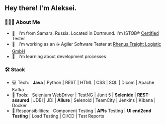 <h2> Hey there! I'm Aleksei.</h2>

<h3> 👨🏻‍💻 About Me </h3>

- 🤔 &nbsp; I'm from Samara, Russia. Located in Dortmund. I'm ISTQB® [Certified](https://www.gasq.org/en/registration/expert/38981e13-c39d-48a8-9e54-9758d479366c.html) Tester
- 💼 &nbsp; I'm working as an :coffee: Agiler Software Tester at [Rhenus Freight Logistic GmbH](https://www.rhenus.group/)
- 🌱 &nbsp; I'm learning about development processes

<h3>🛠 Stack</h3>

- 💻 Tech: &nbsp; <b>Java</b> | Python | REST | HTML | CSS | SQL | Dicom | Apache Kafka 
- 🔧 Tools: &nbsp; Selenium WebDriver | TestNG | Junit 5 | <b>Selenide</b> | <b>REST-assured</b> | JDBI | JDI | <b>Allure</b> | Selenoid | TeamCity | Jenkins  | Kibana | Docker
- :hammer: Responsibilities: &nbsp; Component Testing | <b>APIs</b> Testing | <b>UI end2end Testing</b> | Load Testing | CI/CD | Test Reports
<br/>
